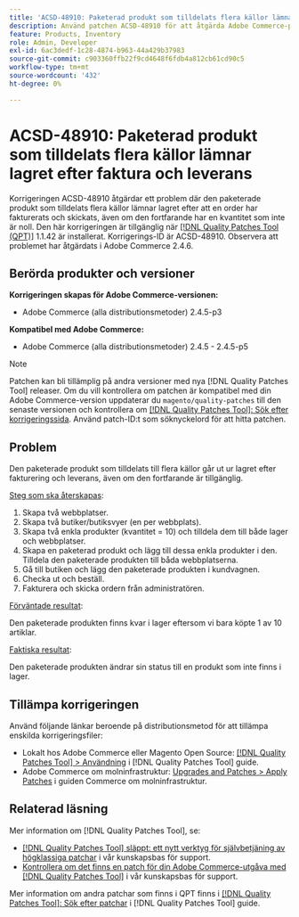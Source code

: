 ```yaml
---
title: 'ACSD-48910: Paketerad produkt som tilldelats flera källor lämnar lagret efter faktura och leverans'
description: Använd patchen ACSD-48910 för att åtgärda Adobe Commerce-problemet där den paketerade produkt som tilldelats flera källor går ut ur lagret efter att en order har fakturerats och skickats, även om den fortfarande har en kvantitet som inte är noll.
feature: Products, Inventory
role: Admin, Developer
exl-id: 6ac3dedf-1c28-4874-b963-44a429b37983
source-git-commit: c903360ffb22f9cd4648f6fdb4a812cb61cd90c5
workflow-type: tm+mt
source-wordcount: '432'
ht-degree: 0%

---
```


# ACSD-48910: Paketerad produkt som tilldelats flera källor lämnar lagret efter faktura och leverans

Korrigeringen ACSD-48910 åtgärdar ett problem där den paketerade produkt som tilldelats flera källor lämnar lagret efter att en order har fakturerats och skickats, även om den fortfarande har en kvantitet som inte är noll. Den här korrigeringen är tillgänglig när [[!DNL Quality Patches Tool (QPT)]](/help/announcements/adobe-commerce-announcements/magento-quality-patches-released-new-tool-to-self-serve-quality-patches.md) 1.1.42 är installerat. Korrigerings-ID är ACSD-48910. Observera att problemet har åtgärdats i Adobe Commerce 2.4.6.

## Berörda produkter och versioner

**Korrigeringen skapas för Adobe Commerce-versionen:**

* Adobe Commerce (alla distributionsmetoder) 2.4.5-p3

**Kompatibel med Adobe Commerce:**

* Adobe Commerce (alla distributionsmetoder) 2.4.5 - 2.4.5-p5

>[!NOTE]
>
>Patchen kan bli tillämplig på andra versioner med nya [!DNL Quality Patches Tool] releaser. Om du vill kontrollera om patchen är kompatibel med din Adobe Commerce-version uppdaterar du `magento/quality-patches` till den senaste versionen och kontrollera om [[!DNL Quality Patches Tool]: Sök efter korrigeringssida](https://experienceleague.adobe.com/tools/commerce-quality-patches/index.html). Använd patch-ID:t som söknyckelord för att hitta patchen.

## Problem

Den paketerade produkt som tilldelats till flera källor går ut ur lagret efter fakturering och leverans, även om den fortfarande är tillgänglig.

<u>Steg som ska återskapas</u>:

1. Skapa två webbplatser.
1. Skapa två butiker/butiksvyer (en per webbplats).
1. Skapa två enkla produkter (kvantitet = 10) och tilldela dem till både lager och webbplatser.
1. Skapa en paketerad produkt och lägg till dessa enkla produkter i den. Tilldela den paketerade produkten till båda webbplatserna.
1. Gå till butiken och lägg den paketerade produkten i kundvagnen.
1. Checka ut och beställ.
1. Fakturera och skicka ordern från administratören.

<u>Förväntade resultat</u>:

Den paketerade produkten finns kvar i lager eftersom vi bara köpte 1 av 10 artiklar.

<u>Faktiska resultat</u>:

Den paketerade produkten ändrar sin status till en produkt som inte finns i lager.

## Tillämpa korrigeringen

Använd följande länkar beroende på distributionsmetod för att tillämpa enskilda korrigeringsfiler:

* Lokalt hos Adobe Commerce eller Magento Open Source: [[!DNL Quality Patches Tool] > Användning](https://experienceleague.adobe.com/docs/commerce-operations/tools/quality-patches-tool/usage.html) i [!DNL Quality Patches Tool] guide.
* Adobe Commerce om molninfrastruktur: [Upgrades and Patches > Apply Patches](https://experienceleague.adobe.com/docs/commerce-cloud-service/user-guide/develop/upgrade/apply-patches.html) i guiden Commerce om molninfrastruktur.

## Relaterad läsning

Mer information om [!DNL Quality Patches Tool], se:

* [[!DNL Quality Patches Tool] släppt: ett nytt verktyg för självbetjäning av högklassiga patchar](/help/announcements/adobe-commerce-announcements/magento-quality-patches-released-new-tool-to-self-serve-quality-patches.md) i vår kunskapsbas för support.
* [Kontrollera om det finns en patch för din Adobe Commerce-utgåva med [!DNL Quality Patches Tool]](/help/support-tools/patches-available-in-qpt-tool/check-patch-for-magento-issue-with-magento-quality-patches.md) i vår kunskapsbas för support.

Mer information om andra patchar som finns i QPT finns i [[!DNL Quality Patches Tool]: Sök efter patchar](https://experienceleague.adobe.com/tools/commerce-quality-patches/index.html) i [!DNL Quality Patches Tool] guide.
